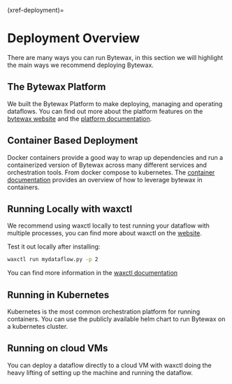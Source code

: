 (xref-deployment)=
# Deployment Overview

There are many ways you can run Bytewax, in this section we will highlight the main ways we recommend deploying Bytewax. 

## The Bytewax Platform

We built the Bytewax Platform to make deploying, managing and operating dataflows. You can find out more about the platform features on the [bytewax website](https://www.bytewax.io/platform) and the [platform documentation](https://platform.bytewax.io/).

## Container Based Deployment

Docker containers provide a good way to wrap up dependencies and run a containerized version of Bytewax across many different services and orchestration tools. From docker compose to kubernetes. The [container documentation](#xref-container) provides an overview of how to leverage bytewax in containers.

## Running Locally with waxctl

We recommend using waxctl locally to test running your dataflow with multiple processes, you can find more about waxctl on the [website](https://bytewax.io/waxctl).

Test it out locally after installing:

```bash
waxctl run mydataflow.py -p 2
```

You can find more information in the [waxctl documentation](#xref-waxctl)

## Running in Kubernetes

Kubernetes is the most common orchestration platform for running containers. You can use the publicly available helm chart to run Bytewax on a kubernetes cluster.

## Running on cloud VMs

You can deploy a dataflow directly to a cloud VM with waxctl doing the heavy lifting of setting up the machine and running the dataflow. 
